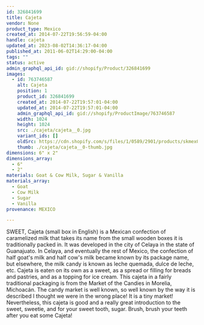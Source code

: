 ```yaml
---
id: 326841699
title: Cajeta
vendor: None
product_type: Mexico
created_at: 2014-07-22T19:56:59-04:00
handle: cajeta
updated_at: 2023-08-02T14:36:17-04:00
published_at: 2011-06-02T14:29:00-04:00
tags: ""
status: active
admin_graphql_api_id: gid://shopify/Product/326841699
images:
  - id: 763746587
    alt: Cajeta
    position: 1
    product_id: 326841699
    created_at: 2014-07-22T19:57:01-04:00
    updated_at: 2014-07-22T19:57:01-04:00
    admin_graphql_api_id: gid://shopify/ProductImage/763746587
    width: 1024
    height: 1024
    src: ./cajeta/cajeta__0.jpg
    variant_ids: []
    oldSrc: https://cdn.shopify.com/s/files/1/0589/2901/products/skmex0042.tif.jpeg?v=1406073421
    thumb: ./cajeta/cajeta__0-thumb.jpg
dimensions: 6" x 2"
dimensions_array:
  - 6"
  - 2"
materials: Goat & Cow Milk, Sugar & Vanilla
materials_array:
  - Goat
  - Cow Milk
  - Sugar
  - Vanilla
provenance: MEXICO

---
```


SWEET, Cajeta (small box in English) is a Mexican confection of caramelized milk that takes its name from the small wooden boxes it is traditionally packed in. It was developed in the city of Celaya in the state of Guanajuato. In Celaya, and eventually the rest of Mexico, the confection of half goat's milk and half cow's milk became known by its package name, but elsewhere, the milk candy is known as leche quemada, dulce de leche, etc. Cajeta is eaten on its own as a sweet, as a spread or filling for breads and pastries, and as a topping for ice cream. This cajeta in a fairly traditional packaging is from the Market of the Candies in Morelia, Michoacán. The candy market is well known, so well known by the way it is described I thought we were in the wrong place! It is a tiny market! Nevertheless, this cajeta is good and a really great introduction to the sweet, sweetie, and for your sweet tooth, sugar. Brush, brush your teeth after you eat some Cajeta!